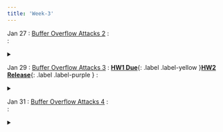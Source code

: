 ```yaml
---
title: 'Week-3' 
---
```


Jan 27
: [Buffer Overflow Attacks 2]() 
  :  
  : <details title="recommended readings" class="my"><summary><i class="icon fas fa-book-reader "></i></summary><span class="fs-2" markdown=1>Same as prev lecture: Read [Smashing the Stack for Fun and Profit by Aleph One](http://phrack.org/issues/49/14.html#article); Optional: 0×300-0×320 from [Hacking book](http://www.lib.purdue.edu/holdings?isbn=9781593271442&course=202410-CS-42600). 0×200-0×270 if you don't have a strong C background.</span></details>

Jan 29
: [Buffer Overflow Attacks 3]()
  : [**HW1 Due**](https://purdue.brightspace.com/d2l/le/content/1216789/viewContent/18770963/View){: .label .label-yellow }[**HW2 Release**](){: .label .label-purple }
  : <details title="recommended readings" class="my"><summary><i class="icon fas fa-book-reader "></i></summary><span class="fs-2" markdown=1>Same as prev lectures: Read [Smashing the Stack for Fun and Profit by Aleph One](http://phrack.org/issues/49/14.html#article); Optional: 0×300-0×320 from [Hacking book](http://www.lib.purdue.edu/holdings?isbn=9781593271442&course=202410-CS-42600). 0×200-0×270 if you don't have a strong C background.</span></details>

Jan 31
: [Buffer Overflow Attacks 4]()
  :  
  : <details title="recommended readings" class="my"><summary><i class="icon fas fa-book-reader "></i></summary><span class="fs-2" markdown=1>Same as prev lectures: Read [Smashing the Stack for Fun and Profit by Aleph One](http://phrack.org/issues/49/14.html#article); Optional: 0×300-0×320 from [Hacking book](http://www.lib.purdue.edu/holdings?isbn=9781593271442&course=202410-CS-42600). 0×200-0×270 if you don't have a strong C background.</span></details>


